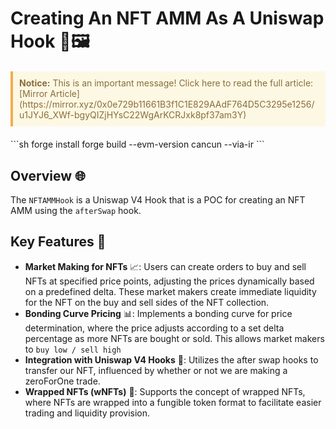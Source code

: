 
# Creating An NFT AMM As A Uniswap Hook 🦄🖼️
<blockquote style="border-left: 4px solid #f0ad4e; background-color: #fcf8e3; padding: 10px; margin: 20px 0; color: #8a6d3b;">
<strong>Notice:</strong> This is an important message! Click here to read the full article: [Mirror Article](https://mirror.xyz/0x0e729b11661B3f1C1E829AAdF764D5C3295e1256/u1JYJ6_XWf-bgyQIZjHYsC22WgArKCRJxk8pf37am3Y)
</blockquote>
```sh
forge install
forge build --evm-version cancun --via-ir  
```

## Overview 🌐
The `NFTAMMHook` is a Uniswap V4 Hook that is a POC for creating an NFT AMM using the `afterSwap` hook.
## Key Features 🌟

- **Market Making for NFTs** 📈: Users can create orders to buy and sell NFTs at specified price points, adjusting the prices dynamically based on a predefined delta. These market makers create immediate liquidity for the NFT on the buy and sell sides of the NFT collection.
- **Bonding Curve Pricing** 📊: Implements a bonding curve for price determination, where the price adjusts according to a set delta percentage as more NFTs are bought or sold. This allows market makers to `buy low / sell high`
- **Integration with Uniswap V4 Hooks** 🔗: Utilizes the after swap hooks to transfer our NFT, influenced by whether or not we are making a zeroForOne trade.  
- **Wrapped NFTs (wNFTs)** 🎁: Supports the concept of wrapped NFTs, where NFTs are wrapped into a fungible token format to facilitate easier trading and liquidity provision.
